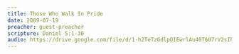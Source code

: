 ```yaml
---
title: Those Who Walk In Pride
date: 2009-07-19
preacher: guest-preacher
scripture: Daniel 5:1-30
audio: https://drive.google.com/file/d/1-h2TeTzGdlpOIEwrlAu40T607rV2sIhV/view
---
```

